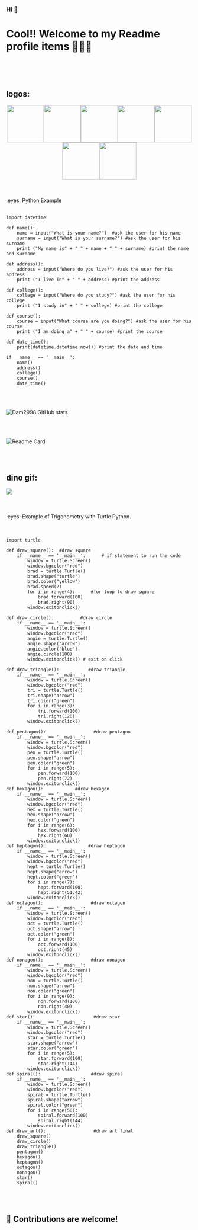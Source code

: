 ### Hi  👋
# Cool!! Welcome to my Readme profile items :tada::tada::tada:

<br>
<br>
<br>

## logos:
<p align="center">
  <img src="https://media3.giphy.com/media/ln7z2eWriiQAllfVcn/200w.webp" width="100"><img src="https://i.giphy.com/media/LMt9638dO8dftAjtco/200.webp" width="100"><img src="https://i.giphy.com/media/eNAsjO55tPbgaor7ma/200w.webp" width="100"><img src="https://i.giphy.com/media/VgGthkhUvGgOit7Y9i/200.webp" width="100"><img src="https://media3.giphy.com/media/kdFc8fubgS31b8DsVu/giphy.webp" width="100"><img src="https://i.giphy.com/media/KzJkzjggfGN5Py6nkT/200.webp" width="100"><img src="https://i.giphy.com/media/IdyAQJVN2kVPNUrojM/200.webp" width="100">
</p>
<br>
<br>   

<summary>:eyes: Python Example </summary>
<br>


``` 
import datetime

def name():
    name = input("What is your name?")  #ask the user for his name
    surname = input("What is your surname?") #ask the user for his surname
    print ("My name is" + " " + name + " " + surname) #print the name and surname
    
def address():
    address = input("Where do you live?") #ask the user for his address
    print ("I live in" + " " + address) #print the address

def college():
    college = input("Where do you study?") #ask the user for his college
    print ("I study in" + " " + college) #print the college
    
def course():
    course = input("What course are you doing?") #ask the user for his course
    print ("I am doing a" + " " + course) #print the course

def date_time():
    print(datetime.datetime.now()) #print the date and time

if __name__ == '__main__':
    name()
    address()
    college()
    course()
    date_time()
```
<br>
<br>   

![Dam2998 GitHub stats](https://github-readme-stats.vercel.app/api?username=Dm2998&theme=radical&show_icons=true)

<br>
<br>   

![Readme Card](https://github-readme-stats.vercel.app/api/pin/?username=Dm2998&repo=github-readme-stats)

<br>
<br>



## dino gif:
 <img align="center" src="https://github.com/saadeghi/saadeghi/blob/master/dino.gif" />
<br>
<br> 

<br>
<br>   

<summary>:eyes: Example of Trigonometry with Turtle Python. </summary>
<br>
<br>  

```
import turtle

def draw_square():  #draw square
    if __name__ == '__main__':      # if statement to run the code
        window = turtle.Screen()
        window.bgcolor("red")
        brad = turtle.Turtle()
        brad.shape("turtle")
        brad.color("yellow")
        brad.speed(2)
        for i in range(4):      #for loop to draw square
            brad.forward(100)
            brad.right(90)
        window.exitonclick()
        
def draw_circle():          #draw circle
    if __name__ == '__main__':    
        window = turtle.Screen()
        window.bgcolor("red")
        angie = turtle.Turtle()
        angie.shape("arrow")
        angie.color("blue")
        angie.circle(100)
        window.exitonclick() # exit on click
        
def draw_triangle():           #draw triangle
    if __name__ == '__main__':
        window = turtle.Screen()
        window.bgcolor("red")
        tri = turtle.Turtle()
        tri.shape("arrow")
        tri.color("green")
        for i in range(3):        
            tri.forward(100)
            tri.right(120)
        window.exitonclick()
        
def pentagon():                  #draw pentagon
    if __name__ == '__main__':
        window = turtle.Screen()
        window.bgcolor("red")
        pen = turtle.Turtle()
        pen.shape("arrow")
        pen.color("green")
        for i in range(5):        
            pen.forward(100)
            pen.right(72)
        window.exitonclick()
def hexagon():            #draw hexagon
    if __name__ == '__main__':
        window = turtle.Screen()
        window.bgcolor("red")
        hex = turtle.Turtle()
        hex.shape("arrow")
        hex.color("green")
        for i in range(6):        
            hex.forward(100)
            hex.right(60)
        window.exitonclick()
def heptagon():                #draw heptagon
    if __name__ == '__main__':
        window = turtle.Screen()
        window.bgcolor("red")
        hept = turtle.Turtle()
        hept.shape("arrow")
        hept.color("green")
        for i in range(7):        
            hept.forward(100)
            hept.right(51.42)
        window.exitonclick()
def octagon():                  #draw octagon
    if __name__ == '__main__':
        window = turtle.Screen()
        window.bgcolor("red")
        oct = turtle.Turtle()
        oct.shape("arrow")
        oct.color("green")
        for i in range(8):        
            oct.forward(100)
            oct.right(45)
        window.exitonclick()
def nonagon():                  #draw nonagon
    if __name__ == '__main__':
        window = turtle.Screen()
        window.bgcolor("red")
        non = turtle.Turtle()
        non.shape("arrow")
        non.color("green")
        for i in range(9):        
            non.forward(100)
            non.right(40)
        window.exitonclick()
def star():                      #draw star
    if __name__ == '__main__':
        window = turtle.Screen()
        window.bgcolor("red")
        star = turtle.Turtle()
        star.shape("arrow")
        star.color("green")
        for i in range(5):        
            star.forward(100)
            star.right(144)
        window.exitonclick()
def spiral():                   #draw spiral
    if __name__ == '__main__':
        window = turtle.Screen()
        window.bgcolor("red")
        spiral = turtle.Turtle()
        spiral.shape("arrow")
        spiral.color("green")
        for i in range(50):        
            spiral.forward(100)
            spiral.right(144)
        window.exitonclick()
def draw_art():                  #draw art final
    draw_square()
    draw_circle()
    draw_triangle()
    pentagon()
    hexagon()
    heptagon()
    octagon()
    nonagon()
    star()
    spiral()

```

<br>
<br>   


## :sparkling_heart: Contributions are welcome!



<br>
<br>   

<!--
**Dm2998/Dm2998** is a ✨ _special_ ✨ repository because its `README.md` (this file) appears on your GitHub profile.
